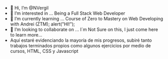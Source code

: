 - 👋 Hi, I’m @NVergil
- 👀 I’m interested in ... Being a Full Stack Web Developer
- 🌱 I’m currently learning ... Course of Zero to Mastery on Web Developing
with Andrei (ZTM); alert("HI!");
- 💞️ I’m looking to collaborate on ... I´m Not Sure on this, I just come here to learn more...
- Aquí estaré evidenciando la mayoría de mis progresos, subiré tanto trabajos terminados propios como algunos ejercicios por medio de cursos, HTML, CSS y Javascript
<!---
NVergil/NVergil is a ✨ special ✨ repository because its `README.md` (this file) appears on your GitHub profile.
You can click the Preview link to take a look at your changes.
--->
